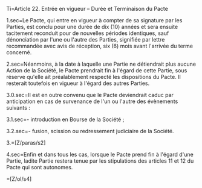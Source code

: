 Ti=Article 22.   Entrée en vigueur – Durée et Terminaison du Pacte


1.sec=Le Pacte, qui entre en vigueur à compter de sa signature par les Parties, est conclu pour une durée de dix (10) années et sera ensuite tacitement reconduit pour de nouvelles périodes identiques, sauf dénonciation par l'une ou l'autre des Parties, signifiée par lettre recommandée avec avis de réception, six (6) mois avant l'arrivée du terme concerné.


2.sec=Néanmoins, à la date à laquelle une Partie ne détiendrait plus aucune Action de la Société, le Pacte prendrait fin à l'égard de cette Partie, sous réserve qu'elle ait préalablement respecté les dispositions du Pacte. Il resterait toutefois en vigueur à l'égard des autres Parties.


3.0.sec=Il est en outre convenu que le Pacte deviendrait caduc par anticipation en cas de survenance de l'un ou l'autre des évènements suivants :


3.1.sec=- introduction en Bourse de la Société ;


3.2.sec=- fusion, scission ou redressement judiciaire de la Société.


3.=[Z/paras/s2]


4.sec=Enfin et dans tous les cas, lorsque le Pacte prend fin à l'égard d'une Partie, ladite Partie restera tenue par les stipulations des articles 11 et 12 du Pacte qui sont autonomes.


=[Z/ol/s4]